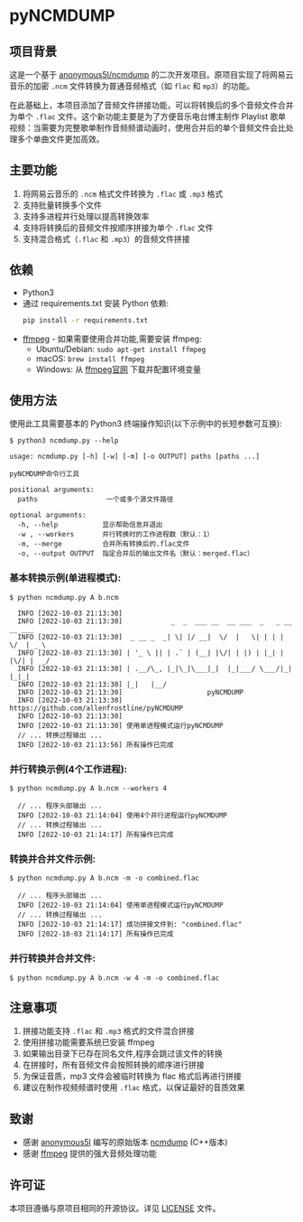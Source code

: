 # pyNCMDUMP

## 项目背景

这是一个基于 [anonymous5l/ncmdump](https://github.com/anonymous5l/ncmdump) 的二次开发项目。原项目实现了将网易云音乐的加密 `.ncm` 文件转换为普通音频格式（如 `flac` 和 `mp3`）的功能。

在此基础上，本项目添加了音频文件拼接功能，可以将转换后的多个音频文件合并为单个 `.flac` 文件。这个新功能主要是为了方便音乐电台博主制作 Playlist 歌单视频：当需要为完整歌单制作音频频谱动画时，使用合并后的单个音频文件会比处理多个单曲文件更加高效。

## 主要功能

1. 将网易云音乐的 `.ncm` 格式文件转换为 `.flac` 或 `.mp3` 格式
2. 支持批量转换多个文件
3. 支持多进程并行处理以提高转换效率
4. 支持将转换后的音频文件按顺序拼接为单个 `.flac` 文件
5. 支持混合格式（`.flac` 和 `.mp3`）的音频文件拼接

## 依赖

- Python3
- 通过 requirements.txt 安装 Python 依赖:
  ```bash
  pip install -r requirements.txt
  ```
- [ffmpeg](https://ffmpeg.org/) - 如果需要使用合并功能,需要安装 ffmpeg:
  - Ubuntu/Debian: `sudo apt-get install ffmpeg`
  - macOS: `brew install ffmpeg`
  - Windows: 从 [ffmpeg官网](https://ffmpeg.org/download.html) 下载并配置环境变量

## 使用方法

使用此工具需要基本的 Python3 终端操作知识(以下示例中的长短参数可互换):

```
$ python3 ncmdump.py --help

usage: ncmdump.py [-h] [-w] [-m] [-o OUTPUT] paths [paths ...]

pyNCMDUMP命令行工具

positional arguments:
  paths                 一个或多个源文件路径

optional arguments:
  -h, --help           显示帮助信息并退出
  -w , --workers       并行转换时的工作进程数（默认：1）
  -m, --merge          合并所有转换后的.flac文件
  -o, --output OUTPUT  指定合并后的输出文件名（默认：merged.flac）
```

### 基本转换示例(单进程模式):

```
$ python ncmdump.py A b.ncm

  INFO [2022-10-03 21:13:30] 
  INFO [2022-10-03 21:13:30]            _  _  ___ __  __ ___  _   _ __  __ ___
  INFO [2022-10-03 21:13:30]  _ __ _  _| \| |/ __|  \/  |   \| | | |  \/  | _ \
  INFO [2022-10-03 21:13:30] | '_ \ || | .` | (__| |\/| | |) | |_| | |\/| |  _/
  INFO [2022-10-03 21:13:30] | .__/\_, |_|\_|\___|_|  |_|___/ \___/|_|  |_|_|  
  INFO [2022-10-03 21:13:30] |_|   |__/                                        
  INFO [2022-10-03 21:13:30]                     pyNCMDUMP                     
  INFO [2022-10-03 21:13:30]     https://github.com/allenfrostline/pyNCMDUMP  
  INFO [2022-10-03 21:13:30] 
  INFO [2022-10-03 21:13:30] 使用单进程模式运行pyNCMDUMP
  // ... 转换过程输出 ...
  INFO [2022-10-03 21:13:56] 所有操作已完成
```

### 并行转换示例(4个工作进程):

```
$ python ncmdump.py A b.ncm --workers 4

  // ... 程序头部输出 ...
  INFO [2022-10-03 21:14:04] 使用4个并行进程运行pyNCMDUMP
  // ... 转换过程输出 ...
  INFO [2022-10-03 21:14:17] 所有操作已完成
```

### 转换并合并文件示例:

```
$ python ncmdump.py A b.ncm -m -o combined.flac

  // ... 程序头部输出 ...
  INFO [2022-10-03 21:14:04] 使用单进程模式运行pyNCMDUMP
  // ... 转换过程输出 ...
  INFO [2022-10-03 21:14:17] 成功拼接文件到: "combined.flac"
  INFO [2022-10-03 21:14:17] 所有操作已完成
```

### 并行转换并合并文件:

```
$ python ncmdump.py A b.ncm -w 4 -m -o combined.flac
```

## 注意事项

1. 拼接功能支持 `.flac` 和 `.mp3` 格式的文件混合拼接
2. 使用拼接功能需要系统已安装 ffmpeg
3. 如果输出目录下已存在同名文件,程序会跳过该文件的转换
4. 在拼接时，所有音频文件会按照转换的顺序进行拼接
5. 为保证音质，mp3 文件会被临时转换为 flac 格式后再进行拼接
6. 建议在制作视频频谱时使用 `.flac` 格式，以保证最好的音质效果

## 致谢

- 感谢 [anonymous5l](https://github.com/anonymous5l) 编写的原始版本 [ncmdump](https://github.com/anonymous5l/ncmdump) (C++版本)
- 感谢 [ffmpeg](https://ffmpeg.org/) 提供的强大音频处理功能

## 许可证

本项目遵循与原项目相同的开源协议。详见 [LICENSE](LICENSE.txt) 文件。